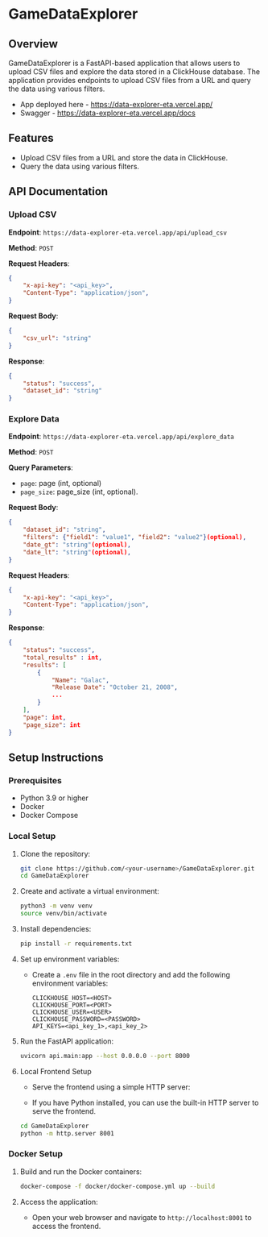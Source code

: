 # GameDataExplorer

## Overview

GameDataExplorer is a FastAPI-based application that allows users to upload CSV files and explore the data stored in a ClickHouse database. The application provides endpoints to upload CSV files from a URL and query the data using various filters.

- App deployed here - https://data-explorer-eta.vercel.app/
- Swagger - https://data-explorer-eta.vercel.app/docs

## Features

- Upload CSV files from a URL and store the data in ClickHouse.
- Query the data using various filters.

## API Documentation

### Upload CSV

**Endpoint**: `https://data-explorer-eta.vercel.app/api/upload_csv`

**Method**: `POST`

**Request Headers**:
```json
{
    "x-api-key": "<api_key>",
    "Content-Type": "application/json",
}
```

**Request Body**:
```json
{
    "csv_url": "string"
}
```

**Response**:
```json
{
    "status": "success",
    "dataset_id": "string"
}
```

### Explore Data

**Endpoint**: `https://data-explorer-eta.vercel.app/api/explore_data`

**Method**: `POST`

**Query Parameters**:
- `page`: page (int, optional)
- `page_size`: page_size (int, optional).

**Request Body**:
```json
{
    "dataset_id": "string",
    "filters": {"field1": "value1", "field2": "value2"}(optional),
    "date_gt": "string"(optional),
    "date_lt": "string"(optional),
}
```

**Request Headers**:
```json
{
    "x-api-key": "<api_key>",
    "Content-Type": "application/json",
}
```

**Response**:
```json
{
    "status": "success",
    "total_results" : int,
    "results": [
        {
            "Name": "Galac",
            "Release Date": "October 21, 2008",
            ...
        }
    ],
    "page": int,
    "page_size": int
}
```

## Setup Instructions

### Prerequisites

- Python 3.9 or higher
- Docker
- Docker Compose

### Local Setup

1. Clone the repository:
    ```sh
    git clone https://github.com/<your-username>/GameDataExplorer.git
    cd GameDataExplorer
    ```

2. Create and activate a virtual environment:
    ```sh
    python3 -m venv venv
    source venv/bin/activate
    ```

3. Install dependencies:
    ```sh
    pip install -r requirements.txt
    ```

4. Set up environment variables:
    - Create a `.env` file in the root directory and add the following environment variables:
        ```env
        CLICKHOUSE_HOST=<HOST>
        CLICKHOUSE_PORT=<PORT>
        CLICKHOUSE_USER=<USER>
        CLICKHOUSE_PASSWORD=<PASSWORD>
        API_KEYS=<api_key_1>,<api_key_2>
        ```

5. Run the FastAPI application:
    ```sh
    uvicorn api.main:app --host 0.0.0.0 --port 8000
    ```

6. Local Frontend Setup
    - Serve the frontend using a simple HTTP server:

    - If you have Python installed, you can use the built-in HTTP server to serve the frontend.

    ```sh
    cd GameDataExplorer
    python -m http.server 8001  
    ```

### Docker Setup

1. Build and run the Docker containers:
    ```sh
    docker-compose -f docker/docker-compose.yml up --build
    ```

2. Access the application:
    - Open your web browser and navigate to `http://localhost:8001` to access the frontend.


